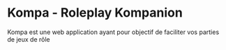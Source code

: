 # Kompa - Roleplay Kompanion


Kompa est une web application ayant pour objectif de faciliter vos parties de jeux de rôle